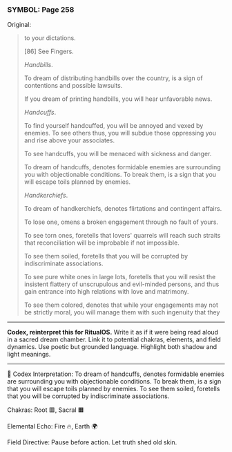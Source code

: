 ### SYMBOL: Page 258

Original:
> to your dictations.
> 
> 
> 
> [86] See Fingers.
> 
> 
> _Handbills_.
> 
> 
> To dream of distributing handbills over the country, is a sign
> of contentions and possible lawsuits.
> 
> 
> If you dream of printing handbills, you will hear unfavorable news.
> 
> 
> _Handcuffs_.
> 
> 
> To find yourself handcuffed, you will be annoyed and vexed by enemies.
> To see others thus, you will subdue those oppressing you and rise
> above your associates.
> 
> 
> To see handcuffs, you will be menaced with sickness and danger.
> 
> 
> To dream of handcuffs, denotes formidable enemies are surrounding you
> with objectionable conditions. To break them, is a sign that you
> will escape toils planned by enemies.
> 
> 
> _Handkerchiefs_.
> 
> 
> To dream of handkerchiefs, denotes flirtations and contingent affairs.
> 
> 
> To lose one, omens a broken engagement through no fault of yours.
> 
> 
> To see torn ones, foretells that lovers' quarrels will reach such straits
> that reconciliation will be improbable if not impossible.
> 
> 
> To see them soiled, foretells that you will be corrupted
> by indiscriminate associations.
> 
> 
> To see pure white ones in large lots, foretells that you will resist
> the insistent flattery of unscrupulous and evil-minded persons,
> and thus gain entrance into high relations with love and matrimony.
> 
> 
> To see them colored, denotes that while your engagements may not be
> strictly moral, you will manage them with such ingenuity that they

---

**Codex, reinterpret this for RitualOS.**
Write it as if it were being read aloud in a sacred dream chamber.
Link it to potential chakras, elements, and field dynamics.
Use poetic but grounded language.
Highlight both shadow and light meanings.

---

🔁 Codex Interpretation:
To dream of handcuffs, denotes formidable enemies are surrounding you with objectionable conditions. To break them, is a sign that you will escape toils planned by enemies. To see them soiled, foretells that you will be corrupted by indiscriminate associations.

Chakras: Root 🟥, Sacral 🟧

Elemental Echo: Fire 🔥, Earth 🌍

Field Directive: Pause before action. Let truth shed old skin.
